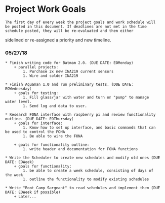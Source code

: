 # Project Work Goals
    The first day of every week the project goals and work schedule will be posted in this document. If deadlines are not met in the time schedule posted, they will be re-evaluated and then either 
sidelined or re-assigned a priority and new timeline.

### 05/27/18
    * Finish writing code for Batman 2.0. (DUE DATE: EOMonday)
        + parallel projects: 
            1. Purchase 2x new INA219 current sensors
            1. Wire and solder INA219
    
    * Finish Aquaman 1.0 and run preliminary tests. (DUE DATE: EOWednesday)
        + goals for testing:
            1. Fill glass/jar with water and turn on "pump" to manage water level.
            1. Send log and data to user.
    
    * Research FONA interface with raspberry pi and review functionality outline. (DUE DATE: EOThursday)
        + goals for interface:
            1. Know how to set up interface, and basic commands that can be used to control the FONA
            1. Be able to wire the FONA

        + goals for functionality outline:
            1. write header and documentation for FONA functions

    * Write the Scheduler to create new schedules and modify old ones (DUE DATE: EOWeek)
        + goals for functionality:
            1. be able to create a week schedule, consisting of days of the week
            1. outline the functionality to modify existing schedules

    * Write "Boot Camp Sargeant" to read schedules and implement them (DUE DATE: EOWeek if possible)
        + Later...
        

    

